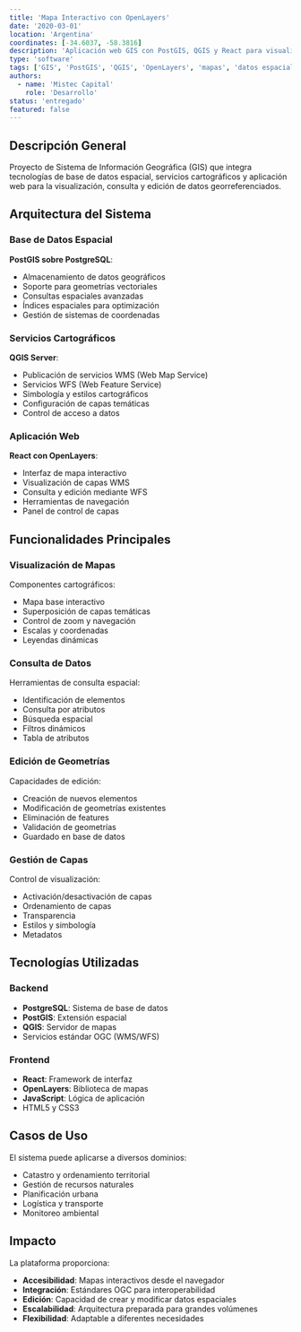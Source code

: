 ```yaml
---
title: 'Mapa Interactivo con OpenLayers'
date: '2020-03-01'
location: 'Argentina'
coordinates: [-34.6037, -58.3816]
description: 'Aplicación web GIS con PostGIS, QGIS y React para visualización y gestión de datos espaciales mediante servicios WMS y WFS.'
type: 'software'
tags: ['GIS', 'PostGIS', 'QGIS', 'OpenLayers', 'mapas', 'datos espaciales']
authors:
  - name: 'Mistec Capital'
    role: 'Desarrollo'
status: 'entregado'
featured: false
---
```


## Descripción General

Proyecto de Sistema de Información Geográfica (GIS) que integra tecnologías de base de datos espacial, servicios cartográficos y aplicación web para la visualización, consulta y edición de datos georreferenciados.

## Arquitectura del Sistema

### Base de Datos Espacial

**PostGIS sobre PostgreSQL**:
- Almacenamiento de datos geográficos
- Soporte para geometrías vectoriales
- Consultas espaciales avanzadas
- Índices espaciales para optimización
- Gestión de sistemas de coordenadas

### Servicios Cartográficos

**QGIS Server**:
- Publicación de servicios WMS (Web Map Service)
- Servicios WFS (Web Feature Service)
- Simbología y estilos cartográficos
- Configuración de capas temáticas
- Control de acceso a datos

### Aplicación Web

**React con OpenLayers**:
- Interfaz de mapa interactivo
- Visualización de capas WMS
- Consulta y edición mediante WFS
- Herramientas de navegación
- Panel de control de capas

## Funcionalidades Principales

### Visualización de Mapas

Componentes cartográficos:
- Mapa base interactivo
- Superposición de capas temáticas
- Control de zoom y navegación
- Escalas y coordenadas
- Leyendas dinámicas

### Consulta de Datos

Herramientas de consulta espacial:
- Identificación de elementos
- Consulta por atributos
- Búsqueda espacial
- Filtros dinámicos
- Tabla de atributos

### Edición de Geometrías

Capacidades de edición:
- Creación de nuevos elementos
- Modificación de geometrías existentes
- Eliminación de features
- Validación de geometrías
- Guardado en base de datos

### Gestión de Capas

Control de visualización:
- Activación/desactivación de capas
- Ordenamiento de capas
- Transparencia
- Estilos y simbología
- Metadatos

## Tecnologías Utilizadas

### Backend

- **PostgreSQL**: Sistema de base de datos
- **PostGIS**: Extensión espacial
- **QGIS**: Servidor de mapas
- Servicios estándar OGC (WMS/WFS)

### Frontend

- **React**: Framework de interfaz
- **OpenLayers**: Biblioteca de mapas
- **JavaScript**: Lógica de aplicación
- HTML5 y CSS3

## Casos de Uso

El sistema puede aplicarse a diversos dominios:
- Catastro y ordenamiento territorial
- Gestión de recursos naturales
- Planificación urbana
- Logística y transporte
- Monitoreo ambiental

## Impacto

La plataforma proporciona:

- **Accesibilidad**: Mapas interactivos desde el navegador
- **Integración**: Estándares OGC para interoperabilidad
- **Edición**: Capacidad de crear y modificar datos espaciales
- **Escalabilidad**: Arquitectura preparada para grandes volúmenes
- **Flexibilidad**: Adaptable a diferentes necesidades
